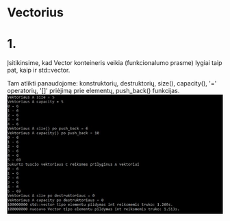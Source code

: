 # Vectorius

# 1.

Įsitikinsime, kad Vector konteineris veikia (funkcionalumo prasme) lygiai taip pat, kaip ir std::vector. 

Tam atlikti panaudojome: konstruktorių, destruktorių, size(), capacity(), '=' operatorių, '[]' priėjimą prie elementų, push_back() funkcijas.
![](Vector/oop.JPG)
